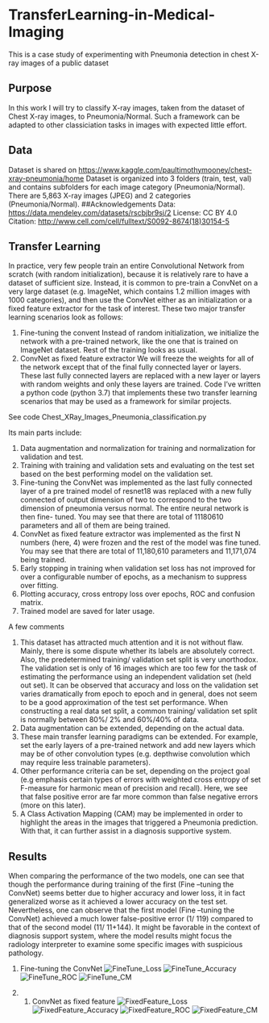 # TransferLearning-in-Medical-Imaging
This is a case study of experimenting with Pneumonia detection in chest X-ray images of a public dataset

## Purpose
In this work I will try to classify X-ray images, taken from the dataset of Chest X-ray images, to Pneumonia/Normal. Such a framework can be adapted to other classiciation tasks in images with expected little effort.
## Data
Dataset is shared on https://www.kaggle.com/paultimothymooney/chest-xray-pneumonia/home
Dataset is organized into 3 folders (train, test, val) and contains subfolders for each image category (Pneumonia/Normal).
There are 5,863 X-ray images (JPEG) and 2 categories (Pneumonia/Normal).
##Acknowledgements
Data: https://data.mendeley.com/datasets/rscbjbr9sj/2
License: CC BY 4.0
Citation: http://www.cell.com/cell/fulltext/S0092-8674(18)30154-5

## Transfer Learning
In practice, very few people train an entire Convolutional Network from scratch (with random initialization), because it is relatively rare to have a dataset of sufficient size. Instead, it is common to pre-train a ConvNet on a very large dataset (e.g. ImageNet, which contains 1.2 million images with 1000 categories), and then use the ConvNet either as an initialization or a fixed feature extractor for the task of interest. 
These two major transfer learning scenarios look as follows:
1.	Fine-tuning the convent
Instead of random initialization, we initialize the network with a pre-trained network, like the one that is trained on ImageNet dataset. Rest of the training looks as usual.
2. ConvNet as fixed feature extractor
We will freeze the weights for all of the network except that of the final fully connected layer or layers. These last fully connected layers are replaced with a new layer or layers with random weights and only these layers are trained.
Code
I’ve written a python code (python 3.7) that implements these two transfer learning scenarios that may be used as a framework for similar projects.

See code Chest_XRay_Images_Pneumonia_classification.py

Its main parts include:
1.	Data augmentation and normalization for training and normalization for validation and test.
2.	Training with training and validation sets and evaluating on the test set based on the best performing model on the validation set.
3.	Fine-tuning the ConvNet was implemented as the last fully connected layer of a pre trained model of resnet18 was replaced with a new fully connected of output dimension of two to correspond to the two dimension of pneumonia versus normal. The entire neural network is then fine- tuned. You may see that there are total of 11180610 parameters and all of them are being trained.
4.	ConvNet as fixed feature extractor was implemented as the first N numbers (here, 4) were frozen and the rest of the model was fine tuned.
You may see that there are total of 11,180,610 parameters and 11,171,074 being trained.
5.	Early stopping in training when validation set loss has not improved for over a configurable number of epochs, as a mechanism to suppress over fitting.
6.	Plotting accuracy, cross entropy loss over epochs, ROC and confusion matrix.
7.	Trained model are saved for later usage.

A few comments
1.	This dataset has attracted much attention and it is not without flaw. Mainly, there is some dispute whether its labels are absolutely correct. Also, the predetermined training/ validation set split is very unorthodox. The validation set is only of 16 images which are too few for the task of estimating the performance using an independent validation set (held out set). 
It can be observed that accuracy and loss on the validation set varies dramatically from epoch to epoch and in general, does not seem to be a good approximation of the test set performance.
When constructing a real data set split, a common training/ validation set split is normally between 80%/ 2% and 60%/40% of data.
2.	Data augmentation can be extended, depending on the actual data.
3.	These main transfer learning paradigms can be extended. For example, set the early layers of a pre-trained network and add new layers which may be of other convolution types (e.g. depthwise convolution which may require less trainable parameters).
4.	Other performance criteria can be set, depending on the project goal (e.g emphasis certain types of errors with weighted cross entropy of set F-measure for harmonic mean of precision and recall). Here, we see that false positive error are far more common than false negative errors (more on this later).
5.	A Class Activation Mapping (CAM) may be implemented in order to highlight the areas in the images that triggered a Pneumonia prediction. With that, it can further assist in a diagnosis supportive system. 

## Results
When comparing the performance of the two models, one can see that though the performance during training of the first (Fine –tuning the ConvNet) seems better due to higher accuracy and lower loss, it in fact generalized worse as it achieved a lower accuracy on the test set.
Nevertheless, one can observe that the first model (Fine –tuning the ConvNet) achieved a much lower false-positive error (1/ 119) compared to that of the second model (11/ 11+144). It might be favorable in the context of diagnosis support system, where the model results might focus the radiology interpreter to examine some specific images with suspicious pathology.
1. Fine-tuning the ConvNet
![FineTune_Loss](https://github.com/HeddaCohenIndelman/TransferLearning-in-Medical-Imaging/blob/master/images/FineTuned_NN_Loss_over_epochs.png)
![FineTune_Accuracy](https://github.com/HeddaCohenIndelman/TransferLearning-in-Medical-Imaging/blob/master/images/FineTuned_NN_Accuracy_over_epochs.png)
![FineTune_ROC](https://github.com/HeddaCohenIndelman/TransferLearning-in-Medical-Imaging/blob/master/images/FineTunedROC.png)
![FineTune_CM](https://github.com/HeddaCohenIndelman/TransferLearning-in-Medical-Imaging/blob/master/images/FineTune_ConfusionMatrix.png)

2. 1.	ConvNet as fixed feature
![FixedFeature_Loss](https://github.com/HeddaCohenIndelman/TransferLearning-in-Medical-Imaging/blob/master/images/Pretrained%20NN_Loss_over_epochs.png)
![FixedFeature_Accuracy](https://github.com/HeddaCohenIndelman/TransferLearning-in-Medical-Imaging/blob/master/images/Pretrained%20NN_Accuracy_over_epochs.png)
![FixedFeature_ROC](https://github.com/HeddaCohenIndelman/TransferLearning-in-Medical-Imaging/blob/master/images/Pretrained_ROC.png)
![FixedFeature_CM](https://github.com/HeddaCohenIndelman/TransferLearning-in-Medical-Imaging/blob/master/images/Pretrained_ConfusionMatrix.png)




